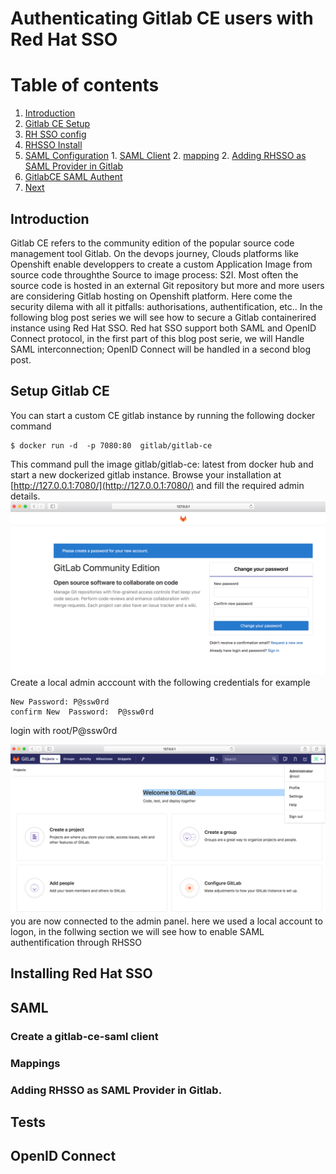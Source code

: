 # Authenticating Gitlab CE users with Red Hat SSO 
# Table of contents
 1. [Introduction](#introduction)
 2. [Gitlab CE Setup](#gitlabcesetup1)
 3. [RH SSO config](#rhsso)
   1. [RHSSO Install](#rhssoinstall)
   2. [SAML Configuration](#saml) 
     1. [SAML Client](#samlclient)
     2. [mapping](#mapping)
     2. [Adding RHSSO as SAML Provider in Gitlab](#gitlabrb)
 3. [GitlabCE SAML Authent](#testing)
 5. [Next](#next)

## Introduction <a name="introduction"></a>
Gitlab CE refers to the community edition of the popular source code management tool Gitlab.
On the devops journey, Clouds platforms like Openshift  enable developpers to create a custom Application Image from source code throughthe Source to image process: S2I.
Most often the source code is hosted in an external Git repository but more and more users are considering Gitlab hosting on Openshift platform.
Here come the security dilema with all it pitfalls: authorisations, authentification, etc..
In the following blog post series we will see how to secure a Gitlab containerired instance using Red Hat SSO.
Red hat SSO support both SAML and OpenID Connect protocol, in the first part of this blog post serie, we will 
Handle SAML interconnection; OpenID Connect will be handled in a second blog post.

## Setup Gitlab CE <a name="gitlabcesetup1"></a>

You can start a custom CE gitlab instance by running the following docker command 

```
$ docker run -d  -p 7080:80  gitlab/gitlab-ce 

```
This  command pull the image gitlab/gitlab-ce: latest from docker hub and start a new dockerized  gitlab instance.
Browse your installation at [http://127.0.0.1:7080/](http://127.0.0.1:7080/) and fill the required admin details.
![Gitlab CE Installation](https://github.com/nelvadas/gitlab-with-redhatsso-saml/blob/master/images/gitlabce-install01.png)
Create a local admin acccount with the following credentials for example
```
New Password: P@ssw0rd
confirm New  Password:  P@ssw0rd
```
login with root/P@ssw0rd

![Gitlab CE Admin account](https://github.com/nelvadas/gitlab-with-redhatsso-saml/blob/master/images/gitlabce-install02.png)
you are now connected to the admin panel.
here we used a local account to logon, in the follwing section we will see how to enable SAML authentification through RHSSO


## Installing Red Hat SSO <a name="rhssoinstall"></a>

## SAML <a name="saml"></a>

### Create a gitlab-ce-saml client <a name="client"></a>
### Mappings <a name="mapping"></a>
### Adding RHSSO as SAML Provider in Gitlab.<a name="gitlabrb"></a>

## Tests <a name="testing"></a>
## OpenID Connect <a name="next"></a>
